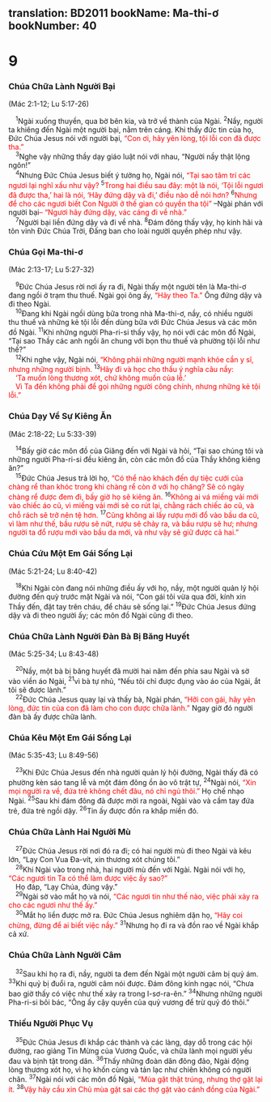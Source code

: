 translation: BD2011
bookName: Ma-thi-ơ 
bookNumber: 40
-------

<div class="title"><h1>9</h1><h3>Chúa Chữa Lành Người Bại</h3><p>(Mác 2:1-12; Lu 5:17-26)</p></div>
<span class="verse mat_9_1"> <sup>1</sup>Ngài xuống thuyền, qua bờ bên kia, và trở về thành của Ngài. </span>
<span class="verse mat_9_2"><sup>2</sup>Nầy, người ta khiêng đến Ngài một người bại, nằm trên cáng. Khi thấy đức tin của họ, Ðức Chúa Jesus nói với người bại, <font color="red">“Con ơi, hãy yên lòng, tội lỗi con đã được tha.”</font><br/></span>
<span class="verse mat_9_3"> <sup>3</sup>Nghe vậy những thầy dạy giáo luật nói với nhau, “Người nầy thật lộng ngôn!”<br/></span>
<span class="verse mat_9_4"> <sup>4</sup>Nhưng Ðức Chúa Jesus biết ý tưởng họ, Ngài nói, <font color="red">“Tại sao tâm trí các ngươi lại nghĩ xấu như vậy? </font></span>
<span class="verse mat_9_5"><sup>5</sup><font color="red">Trong hai điều sau đây: một là nói, ‘Tội lỗi ngươi đã được tha,’ hai là nói, ‘Hãy đứng dậy và đi,’ điều nào dễ nói hơn? </font></span>
<span class="verse mat_9_6"><sup>6</sup><font color="red">Nhưng để cho các ngươi biết Con Người ở thế gian có quyền tha tội” </font>–Ngài phán với người bại<font color="red">– “Ngươi hãy đứng dậy, vác cáng đi về nhà.”</font><br/></span>
<span class="verse mat_9_7"> <sup>7</sup>Người bại liền đứng dậy và đi về nhà. </span>
<span class="verse mat_9_8"><sup>8</sup>Ðám đông thấy vậy, họ kinh hãi và tôn vinh Ðức Chúa Trời, Ðấng ban cho loài người quyền phép như vậy.<br/></span>
<div class="title"><h3>Chúa Gọi Ma-thi-ơ</h3><p>(Mác 2:13-17; Lu 5:27-32)</p></div>
<span class="verse mat_9_9"> <sup>9</sup>Ðức Chúa Jesus rời nơi ấy ra đi, Ngài thấy một người tên là Ma-thi-ơ đang ngồi ở trạm thu thuế. Ngài gọi ông ấy, <font color="red">“Hãy theo Ta.” </font>Ông đứng dậy và đi theo Ngài.<br/></span>
<span class="verse mat_9_10"> <sup>10</sup>Ðang khi Ngài ngồi dùng bữa trong nhà Ma-thi-ơ, nầy, có nhiều người thu thuế và những kẻ tội lỗi đến dùng bữa với Ðức Chúa Jesus và các môn đồ Ngài. </span>
<span class="verse mat_9_11"><sup>11</sup>Khi những người Pha-ri-si thấy vậy, họ nói với các môn đồ Ngài, “Tại sao Thầy các anh ngồi ăn chung với bọn thu thuế và phường tội lỗi như thế?”<br/></span>
<span class="verse mat_9_12"> <sup>12</sup>Khi nghe vậy, Ngài nói<font color="red">, “Không phải những người mạnh khỏe cần y sĩ, nhưng những người bịnh. </font></span>
<span class="verse mat_9_13"><sup>13</sup><font color="red">Hãy đi và học cho thấu ý nghĩa câu nầy:</font><br/> <font color="red">‘Ta muốn lòng thương xót, chứ không muốn của lễ.’ </font><br/> <font color="red">Vì Ta đến không phải để gọi những người công chính, nhưng những kẻ tội lỗi.”</font><br/></span>
<div class="title"><h3>Chúa Dạy Về Sự Kiêng Ăn</h3><p>(Mác 2:18-22; Lu 5:33-39)</p></div>
<span class="verse mat_9_14"> <sup>14</sup>Bấy giờ các môn đồ của Giăng đến với Ngài và hỏi, “Tại sao chúng tôi và những người Pha-ri-si đều kiêng ăn, còn các môn đồ của Thầy không kiêng ăn?”<br/></span>
<span class="verse mat_9_15"> <sup>15</sup>Ðức Chúa Jesus trả lời họ<font color="red">, “Có thể nào khách đến dự tiệc cưới của chàng rể than khóc trong khi chàng rể còn ở với họ chăng? Sẽ có ngày chàng rể được đem đi, bấy giờ họ sẽ kiêng ăn. </font></span>
<span class="verse mat_9_16"><sup>16</sup><font color="red">Không ai vá miếng vải mới vào chiếc áo cũ, vì miếng vải mới sẽ co rút lại, chằng rách chiếc áo cũ, và chỗ rách sẽ trở nên tệ hơn. </font></span>
<span class="verse mat_9_17"><sup>17</sup><font color="red">Cũng không ai lấy rượu mới đổ vào bầu da cũ, vì làm như thế, bầu rượu sẽ nứt, rượu sẽ chảy ra, và bầu rượu sẽ hư; nhưng người ta đổ rượu mới vào bầu da mới, và như vậy sẽ giữ được cả hai.”</font><br/></span>
<div class="title"><h3>Chúa Cứu Một Em Gái Sống Lại</h3><p>(Mác 5:21-24; Lu 8:40-42)</p></div>
<span class="verse mat_9_18"> <sup>18</sup>Khi Ngài còn đang nói những điều ấy với họ, nầy, một người quản lý hội đường đến quỳ trước mặt Ngài và nói, “Con gái tôi vừa qua đời, kính xin Thầy đến, đặt tay trên cháu, để cháu sẽ sống lại.” </span>
<span class="verse mat_9_19"><sup>19</sup>Ðức Chúa Jesus đứng dậy và đi theo người ấy; các môn đồ Ngài cũng đi theo.<br/></span>
<div class="title"><h3>Chúa Chữa Lành Người Ðàn Bà Bị Băng Huyết</h3><p>(Mác 5:25-34; Lu 8:43-48)</p></div>
<span class="verse mat_9_20"> <sup>20</sup>Nầy, một bà bị băng huyết đã mười hai năm đến phía sau Ngài và sờ vào viền áo Ngài, </span>
<span class="verse mat_9_21"><sup>21</sup>vì bà tự nhủ, “Nếu tôi chỉ được đụng vào áo của Ngài, ắt tôi sẽ được lành.”<br/></span>
<span class="verse mat_9_22"> <sup>22</sup>Ðức Chúa Jesus quay lại và thấy bà, Ngài phán, <font color="red">“Hỡi con gái, hãy yên lòng, đức tin của con đã làm cho con được chữa lành.” </font>Ngay giờ đó người đàn bà ấy được chữa lành.<br/></span>
<div class="title"><h3>Chúa Kêu Một Em Gái Sống Lại</h3><p>(Mác 5:35-43; Lu 8:49-56)</p></div>
<span class="verse mat_9_23"> <sup>23</sup>Khi Ðức Chúa Jesus đến nhà người quản lý hội đường, Ngài thấy đã có phường kèn sáo tang lễ và một đám đông ồn ào vô trật tự, </span>
<span class="verse mat_9_24"><sup>24</sup>Ngài nói, <font color="red">“Xin mọi người ra về, đứa trẻ không chết đâu, nó chỉ ngủ thôi.”</font> Họ chế nhạo Ngài. </span>
<span class="verse mat_9_25"><sup>25</sup>Sau khi đám đông đã được mời ra ngoài, Ngài vào và cầm tay đứa trẻ, đứa trẻ ngồi dậy. </span>
<span class="verse mat_9_26"><sup>26</sup>Tin ấy được đồn ra khắp miền đó.<br/></span>
<div class="title"><h3>Chúa Chữa Lành Hai Người Mù</h3></div>
<span class="verse mat_9_27"> <sup>27</sup>Ðức Chúa Jesus rời nơi đó ra đi; có hai người mù đi theo Ngài và kêu lớn, “Lạy Con Vua Ða-vít, xin thương xót chúng tôi.”<br/></span>
<span class="verse mat_9_28"> <sup>28</sup>Khi Ngài vào trong nhà, hai người mù đến với Ngài. Ngài nói với họ, <font color="red">“Các ngươi tin Ta có thể làm được việc ấy sao?”</font><br/> Họ đáp, “Lạy Chúa, đúng vậy.”<br/></span>
<span class="verse mat_9_29"> <sup>29</sup>Ngài sờ vào mắt họ và nói, <font color="red">“Các ngươi tin như thế nào, việc phải xảy ra cho các ngươi như thế ấy.”</font><br/></span>
<span class="verse mat_9_30"> <sup>30</sup>Mắt họ liền được mở ra. Ðức Chúa Jesus nghiêm dặn họ, <font color="red">“Hãy coi chừng, đừng để ai biết việc nầy.” </font></span>
<span class="verse mat_9_31"><sup>31</sup>Nhưng họ đi ra và đồn rao về Ngài khắp cả xứ.<br/></span>
<div class="title"><h3>Chúa Chữa Lành Người Câm</h3></div>
<span class="verse mat_9_32"> <sup>32</sup>Sau khi họ ra đi, nầy, người ta đem đến Ngài một người câm bị quỷ ám. </span>
<span class="verse mat_9_33"><sup>33</sup>Khi quỷ bị đuổi ra, người câm nói được. Ðám đông kinh ngạc nói, “Chưa bao giờ thấy có việc như thế xảy ra trong I-sơ-ra-ên.” </span>
<span class="verse mat_9_34"><sup>34</sup>Nhưng những người Pha-ri-si bôi bác, “Ông ấy cậy quyền của quỷ vương để trừ quỷ đó thôi.”<br/></span>
<div class="title"><h3>Thiếu Người Phục Vụ</h3></div>
<span class="verse mat_9_35"> <sup>35</sup>Ðức Chúa Jesus đi khắp các thành và các làng, dạy dỗ trong các hội đường, rao giảng Tin Mừng của Vương Quốc, và chữa lành mọi người yếu đau và bịnh tật trong dân. </span>
<span class="verse mat_9_36"><sup>36</sup>Thấy những đoàn dân đông đảo, Ngài động lòng thương xót họ, vì họ khốn cùng và tản lạc như chiên không có người chăn. </span>
<span class="verse mat_9_37"><sup>37</sup>Ngài nói với các môn đồ Ngài, <font color="red">“Mùa gặt thật trúng, nhưng thợ gặt lại ít. </font></span>
<span class="verse mat_9_38"><sup>38</sup><font color="red">Vậy hãy cầu xin Chủ mùa gặt sai các thợ gặt vào cánh đồng của Ngài.”</font><br/></span>
